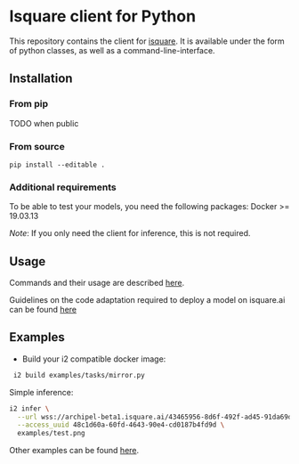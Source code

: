 # Isquare client for Python

This repository contains the client for [isquare](isquare.ai). It is available under the form of python classes, as well as a command-line-interface.

## Installation

### From pip

TODO when public

### From source

```
pip install --editable .
```

### Additional requirements

To be able to test your models, you need the following packages:
Docker >= 19.03.13

_Note_: If you only need the client for inference, this is not required.

## Usage

Commands and their usage are described [here](docs/commands.md).

Guidelines on the code adaptation required to deploy a model on isquare.ai can be found [here](docs/isquare_tutorial.md)

## Examples

- Build your i2 compatible docker image:


```bash
 i2 build examples/tasks/mirror.py
```

Simple inference:

```bash
i2 infer \
  --url wss://archipel-beta1.isquare.ai/43465956-8d6f-492f-ad45-91da69da44d0 \
  --access_uuid 48c1d60a-60fd-4643-90e4-cd0187b4fd9d \
  examples/test.png
```
Other examples can be found [here](docs/getting_started.md).


